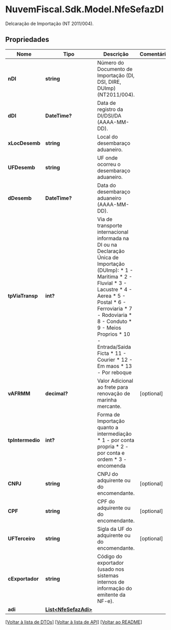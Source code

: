 # NuvemFiscal.Sdk.Model.NfeSefazDI
Delcaração de Importação  (NT 2011/004).

## Propriedades

Nome | Tipo | Descrição | Comentários
------------ | ------------- | ------------- | -------------
**nDI** | **string** | Número do Documento de Importação (DI, DSI, DIRE, DUImp) (NT2011/004). | 
**dDI** | **DateTime?** | Data de registro da DI/DSI/DA (AAAA-MM-DD). | 
**xLocDesemb** | **string** | Local do desembaraço aduaneiro. | 
**UFDesemb** | **string** | UF onde ocorreu o desembaraço aduaneiro. | 
**dDesemb** | **DateTime?** | Data do desembaraço aduaneiro (AAAA-MM-DD). | 
**tpViaTransp** | **int?** | Via de transporte internacional informada na DI ou na Declaração Única de Importação (DUImp):  * 1 - Maritima  * 2 - Fluvial  * 3 - Lacustre  * 4 - Aerea  * 5 - Postal  * 6 - Ferroviaria  * 7 - Rodoviaria  * 8 - Conduto  * 9 - Meios Proprios  * 10 - Entrada/Saida Ficta  * 11 - Courier  * 12 - Em maos  * 13 - Por reboque | 
**vAFRMM** | **decimal?** | Valor Adicional ao frete para renovação de marinha mercante. | [optional] 
**tpIntermedio** | **int?** | Forma de Importação quanto a intermediação  * 1 - por conta propria  * 2 - por conta e ordem  * 3 - encomenda | 
**CNPJ** | **string** | CNPJ do adquirente ou do encomendante. | [optional] 
**CPF** | **string** | CPF do adquirente ou do encomendante. | [optional] 
**UFTerceiro** | **string** | Sigla da UF do adquirente ou do encomendante. | [optional] 
**cExportador** | **string** | Código do exportador (usado nos sistemas internos de informação do emitente da NF-e). | 
**adi** | [**List&lt;NfeSefazAdi&gt;**](NfeSefazAdi.md) |  | 

[[Voltar à lista de DTOs]](../README.md#documentation-for-models) [[Voltar à lista de API]](../README.md#documentation-for-api-endpoints) [[Voltar ao README]](../README.md)


